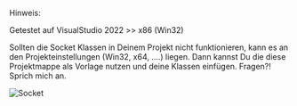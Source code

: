 Hinweis: 

Getestet auf VisualStudio 2022 >> x86 (Win32)

Sollten die Socket Klassen in Deinem Projekt nicht funktionieren, kann es an den Projekteinstellungen (Win32, x64, ....) liegen. Dann kannst Du die diese Projektmappe als Vorlage nutzen und deine Klassen einfügen. Fragen?! Sprich mich an. 

![Socket](https://user-images.githubusercontent.com/78038701/156136355-51e50f40-3b24-4f41-b18f-fe0c94f3af60.png)
